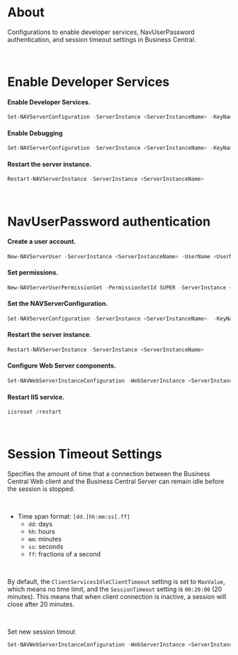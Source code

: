 # About
Configurations to enable developer services, NavUserPassword authentication, and session timeout settings in Business Central.

<br>

# Enable Developer Services

#### Enable Developer Services.
```PowerShell
Set-NAVServerConfiguration -ServerInstance <ServerInstanceName> -KeyName DeveloperServicesEnabled -KeyValue true
```

#### Enable Debugging
```PowerShell
Set-NAVServerConfiguration -ServerInstance <ServerInstanceName> -KeyName EnableDebugging -KeyValue true
```

#### Restart the server instance.
```PowerShell
Restart-NAVServerInstance -ServerInstance <ServerInstanceName>
```

<br>

# NavUserPassword authentication

#### Create a user account.
```PowerShell
New-NAVServerUser -ServerInstance <ServerInstanceName> -UserName <UserName> -Password (Read-Host "Enter Password" -AsSecureString)
```

#### Set permissions.
```PowerShell
New-NAVServerUserPermissionSet -PermissionSetId SUPER -ServerInstance <ServerInstanceName> -UserName <UserName>
```
#### Set the NAVServerConfiguration.
```PowerShell
Set-NAVServerConfiguration -ServerInstance <ServerInstanceName>  -KeyName ClientServicesCredentialType -KeyValue NavUserPassword
```

#### Restart the server instance.
```PowerShell
Restart-NAVServerInstance -ServerInstance <ServerInstanceName>
```

#### Configure Web Server components.
```PowerShell
Set-NAVWebServerInstanceConfiguration -WebServerInstance <ServerInstanceName> -KeyName ClientServicesCredentialType -KeyValue NavUserPassword
```

#### Restart IIS service.
```PowerShell
iisreset /restart
```

<br>

# Session Timeout Settings

Specifies the amount of time that a connection between the Business Central Web client and the Business Central Server can remain idle before the session is stopped.

<br>

- Time span format: `[dd.]hh:mm:ss[.ff]`
    +  `dd`: days
    +  `hh`: hours
    +  `mm`: minutes
    +  `ss`: seconds
    +  `ff`: fractions of a second

<br>

By default, the `ClientServicesIdleClientTimeout` setting is set to `MaxValue`, which means no time limit, and the `SessionTimeout` setting is `00:20:00` (20 minutes). This means that when client connection is inactive, a session will close after 20 minutes.

<br>

Set new session timout
```PowerShell
Set-NAVWebServerInstanceConfiguration -WebServerInstance <ServerInstanceName> -KeyName SessionTimeout -KeyValue <timeout>
```